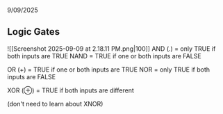 
9/09/2025 

## Logic Gates

![[Screenshot 2025-09-09 at 2.18.11 PM.png|100]]
AND (.) = only TRUE if both inputs are TRUE
NAND = TRUE if one or both inputs are FALSE

OR (+) = TRUE if one or both inputs are TRUE
NOR = only TRUE if both inputs are FALSE

XOR (⊕) = TRUE if both inputs are different

(don't need to learn about XNOR)

